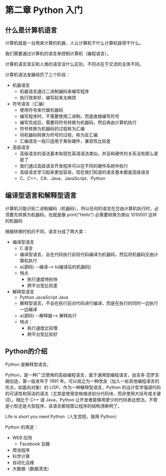 # 第二章 Python 入门

## 什么是计算机语言

计算机就是一台用来计算的机器，人让计算机干什么计算机就得干什么。

我们需要通过计算机的语言来控制计算机（编程语言）。

计算机语言其实和人类的语言没什么区别，不同点在于交流的主体不同。

计算机语法发展经历了三个阶段：

- 机器语言
  - 机器语言通过二进制编码来编写程序
  - 执行效率好，编写起来太麻烦
- 符号语言（汇编）
  - 使用符号来代替机器码
  - 编写程序时，不需要使用二进制，而是直接编写符号
  - 编写完成后，需要将符号转换为机器码，然后再由计算机执行
  - 符号转换为机器码的过程称为汇编
  - 将机器码转换为符号的过程，称为反汇编
  - 汇编语言一般只适用于某些硬件，兼容性比较差
- 高级语言
  - 高级语言的语法基本和现在英语语法类似，并且和硬件的关系没有那么紧密了
  - 我们通过高级语言开发程序可以在不同的硬件系统中执行
  - 高级语言学习起来更加容易，现在我们知道的语言基本都是高级语言
  - C、C++、C#、Java、JavaScript、Python

## 编译型语言和解释型语言

计算机只能识别二进制编码（机器码），所以任何的语言在交由计算机执行时，必须要先转换为机器码，也就是像 print("Hello") 必需要转换为类似 1010001 这样的机器码

根据转换时机的不同，语言分成了两大类：

- 编译型语言
  - C 语言
  - 编译型语言，会在代码执行前将代码编译为机器码，然后将机器码交由计算机执行
  - a(源码) --编译--> b(编译后的机器码)
  - 特点
    - 执行速度特别快
    - 跨平台型比较差
- 解释型语言
  - Python JavaScript Java
  - 解释型语言，不会在执行前对代码进行编译，而是在执行的同时一边执行一边编译
  - a(源码) --解释器--> 解释执行
  - 特点：
    - 执行速度比较慢
    - 跨平台型比较好

## Python的介绍

Python 是解释型语言。

Python，是一种广泛使用的高级编程语言，属于通用型编程语言，由吉多·范罗苏姆创造，第一版发布于 1991 年。可以视之为一种改良（加入一些其他编程语言的优点，如面向对象）的 LISP。作为一种解释型语言，Python 的设计哲学强调代码的可读性和简洁的语法（尤其是使用空格缩进划分代码块，而非使用大括号或关键词）。相比于 C++ 或 Java，Python 让开发者能够用更少的代码表达想法。不管是小型还是大型程序，该语言都视图让程序的结构清晰明了。

Life is short you need Python（人生苦短，我用 Python）

Python 的用途：

- WEB 应用
  - Facebook 豆瓣
- 爬虫程序
- 科学计算
- 自动化运维
- 大数据（数据清洗）